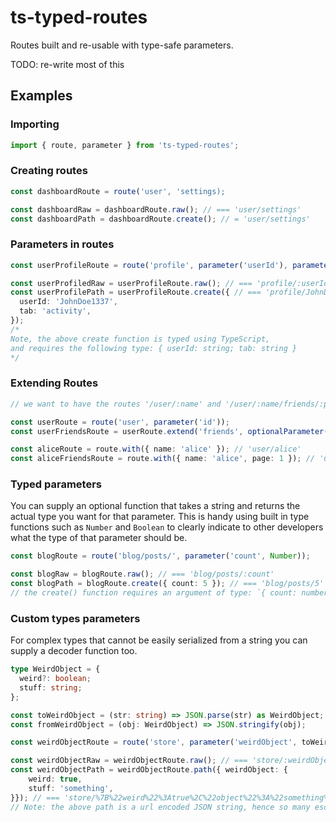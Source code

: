 # ts-typed-routes

Routes built and re-usable with type-safe parameters.

TODO: re-write most of this

## Examples

### Importing

```ts
import { route, parameter } from 'ts-typed-routes';
```

### Creating routes

```ts
const dashboardRoute = route('user', 'settings);

const dashboardRaw = dashboardRoute.raw(); // === 'user/settings'
const dashboardPath = dashboardRoute.create(); // = 'user/settings'
```

### Parameters in routes

```ts
const userProfileRoute = route('profile', parameter('userId'), parameter('tab'));

const userProfiledRaw = userProfileRoute.raw(); // === 'profile/:userId/:tab'
const userProfilePath = userProfileRoute.create({ // === 'profile/JohnDoe1337/activity'
  userId: 'JohnDoe1337',
  tab: 'activity',
});
/*
Note, the above create function is typed using TypeScript,
and requires the following type: { userId: string; tab: string }
*/
```

### Extending Routes

```ts
// we want to have the routes '/user/:name' and '/user/:name/friends/:page?'

const userRoute = route('user', parameter('id'));
const userFriendsRoute = userRoute.extend('friends', optionalParameter("page", Number));

const aliceRoute = route.with({ name: 'alice' }); // 'user/alice'
const aliceFriendsRoute = route.with({ name: 'alice', page: 1 }); // 'user/alice/friends/1'
```

### Typed parameters

You can supply an optional function that takes a string and returns the actual
type you want for that parameter. This is handy using built in type
functions such as `Number` and `Boolean` to clearly indicate to other
developers what the type of that parameter should be.

```ts
const blogRoute = route('blog/posts/', parameter('count', Number));

const blogRaw = blogRoute.raw(); // === 'blog/posts/:count'
const blogPath = blogRoute.create({ count: 5 }); // === 'blog/posts/5'
// the create() function requires an argument of type: `{ count: number }`
```

### Custom types parameters

For complex types that cannot be easily serialized from a string you can supply
a decoder function too.

```ts
type WeirdObject = {
  weird?: boolean;
  stuff: string;
};

const toWeirdObject = (str: string) => JSON.parse(str) as WeirdObject;
const fromWeirdObject = (obj: WeirdObject) => JSON.stringify(obj);

const weirdObjectRoute = route('store', parameter('weirdObject', toWeirdObject, fromWeirdObject));

const weirdObjectRaw = weirdObjectRoute.raw(); // === 'store/:weirdObject'
const weirdObjectPath = weirdObjectRoute.path({ weirdObject: {
    weird: true,
    stuff: 'something',
}}); // === 'store/%7B%22weird%22%3Atrue%2C%22object%22%3A%22something%22%7D'
// Note: the above path is a url encoded JSON string, hence so many escaped characters
```
